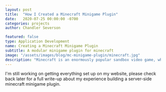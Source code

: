 ```yaml
---
layout: post
title:  "How I Created a Minecraft Minigame Plugin"
date:   2020-07-25 00:00:00 -0700
categories: projects
author: Chandler Severson

featured: false
type: Application Development
name: Creating a Minecraft Minigame Plugin
subtitle: A modular minigame plugin for minecraft
image: "/assets/images/blog/mc-minigame-plugin/minecraft.jpg"
description: "Minecraft is an enormously popular sandbox video game, which I have spent counteless hours playing throughout my childhood and still today. It was a major influence for me to start developing more, and provided me with great Java foundations that I still use to this day. This project is a server-side plugin that enables modular creation and exection of minigames in game."
---
```


I'm still working on getting everything set up on my website, please check back later for a full write-up about my experience building a server-side minecraft minigame plugin.